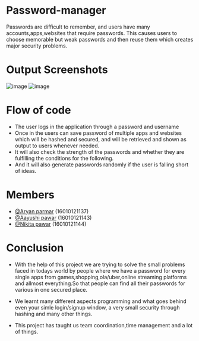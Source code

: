 # Password-manager

Passwords are difficult to remember, and users have many accounts,apps,websites that require passwords. 
This causes users to choose memorable but weak passwords and then reuse them which creates major security problems.

# Output Screenshots

![image](https://user-images.githubusercontent.com/69614900/177142220-887fb915-e7c6-47da-b2b5-e1ce0fe3e2bb.png)
![image](https://user-images.githubusercontent.com/69614900/177142252-4f287894-54c8-4456-9633-9f12026951d7.png)

# Flow of code 

* The user logs in the application through a password and username
* Once in the users can save password of multiple apps and websites which will be hashed and secured, and will be retrieved and shown as output to users whenever needed.
* It will also check the strength of the passwords and whether they are fulfilling the conditions for the following.
* And it will also generate passwords randomly if the user is falling short of ideas.

# Members

* [@Aryan parmar](https://github.com/aryan-parmar) (16010121137)
* [@Aayushi pawar](https://github.com/Aayushi-Pawar) (16010121143)
* [@Nikita pawar](https://github.com/Niikita07) (16010121144)

# Conclusion

* With the help of this project we are trying to solve the small problems faced in todays world by people where we have a password for every single apps from games,shopping,ola/uber,online streaming platforms and allmost everything.So that people can find all their passwords for various in one secured place.

* We learnt many different aspects programming and what goes behind even your simle login/signup window, a very small security through hashing and many other things.

* This project has taught us team coordination,time management and a lot of things. 
